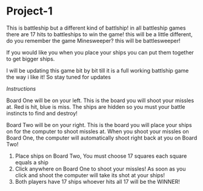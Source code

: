 # Project-1

This is battleship but a different kind of battlship! in all battleship games there are 17 hits to battleships to win the game!
this will be a little different, do you remember the game Minesweeper? this will be battlesweeper! 

If you would like you when you place your ships you can put them together to get bigger ships.

I will be updating this game bit by bit till it is a full working battlship game the way i like it! So stay tuned for updates 

*Instructions*

Board One will be on your left. This is the board you will shoot your missles at. Red is hit, blue is miss.
The ships are hidden so you must your battle instincts to find and destroy!

Board Two will be on your right. This is the board you will place your ships on for the computer to shoot missles at.
When you shoot your missles on Board One, the computer will automatically shoot right back at you on Board Two!


1. Place ships on Board Two, You must choose 17 squares each square equals a ship
2. Click anywhere on Board One to shoot your missles! As soon as you click and shoot the computer will take its shot at your ships!
3. Both players have 17 ships whoever hits all 17 will be the WINNER!